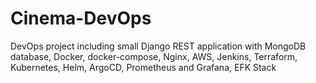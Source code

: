 # Cinema-DevOps
DevOps project including small Django REST application with MongoDB database, Docker, docker-compose, Nginx, AWS, Jenkins, Terraform, Kubernetes, Helm, ArgoCD, Prometheus and Grafana, EFK Stack
